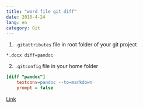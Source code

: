 ```yaml
---
title: "word file git diff"
date: 2016-4-24
lang: en
category: Git
---
```


1. `.gitattributes` file in root folder of your git project
```
*.docx diff=pandoc
```
2. `.gitconfig` file in your home folder
```ini
[diff "pandoc"]
    textconv=pandoc --to=markdown
    prompt = false
```

[Link](http://blog.martinfenner.org/2014/08/25/using-microsoft-word-with-git/)
